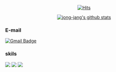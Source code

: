 <div align=center>

[![Hits](https://hits.seeyoufarm.com/api/count/incr/badge.svg?url=https%3A%2F%2Fgithub.com%2Fzzsza)](https://hits.seeyoufarm.com) 
 
 [![jong-jang's github stats](https://github-readme-stats.vercel.app/api?username=jong-jang)](https://github.com/anuraghazra/github-readme-stats)
 
</div>

### E-mail
 [![Gmail Badge](https://img.shields.io/badge/Gmail-d14836?style=flat-square&logo=Gmail&logoColor=white&link=mailto:jjh0299@gmail.com)](mailto:jjh0299@gmail.com)
 
### skils
<img src="https://img.shields.io/badge/Css-aaffaa?style=for-the-badge&logo=Css&logoColor=1572B6">
<img src="https://img.shields.io/badge/Sass-aaffaa?style=for-the-badge&logo=Sass&logoColor=ff8888">
<img src="https://img.shields.io/badge/React-aaffaa?style=for-the-badge&logo=React&logoColor=8888ff">
